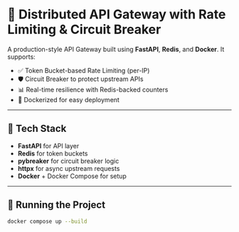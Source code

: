 # 🚦 Distributed API Gateway with Rate Limiting & Circuit Breaker

A production-style API Gateway built using **FastAPI**, **Redis**, and **Docker**. It supports:

- ✅ Token Bucket-based Rate Limiting (per-IP)
- 🛡 Circuit Breaker to protect upstream APIs
- 📊 Real-time resilience with Redis-backed counters
- 🐳 Dockerized for easy deployment

---

## 📌 Tech Stack

- **FastAPI** for API layer
- **Redis** for token buckets
- **pybreaker** for circuit breaker logic
- **httpx** for async upstream requests
- **Docker** + Docker Compose for setup

---

## 🚀 Running the Project

```bash
docker compose up --build


